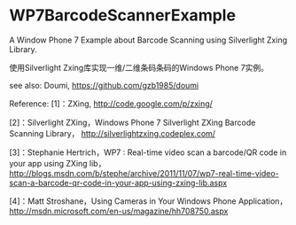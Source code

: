 ﻿WP7BarcodeScannerExample
=====

A Window Phone 7 Example about Barcode Scanning using Silverlight Zxing Library.

使用Silverlight Zxing库实现一维/二维条码条码的Windows Phone 7实例。

see also: Doumi, https://github.com/gzb1985/doumi

Reference:
[1]：ZXing, http://code.google.com/p/zxing/

[2]：Silverlight ZXing，Windows Phone 7 Silverlight ZXing Barcode Scanning Library， http://silverlightzxing.codeplex.com/

[3]：Stephanie Hertrich，WP7 : Real-time video scan a barcode/QR code in your app using ZXing lib，http://blogs.msdn.com/b/stephe/archive/2011/11/07/wp7-real-time-video-scan-a-barcode-qr-code-in-your-app-using-zxing-lib.aspx

[4]：Matt Stroshane，Using Cameras in Your Windows Phone Application，http://msdn.microsoft.com/en-us/magazine/hh708750.aspx
